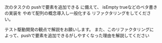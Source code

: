次のタスクの pushで要素を追加できる に備えて、
isEmpty trueなどのベタ書きの実装を
やめて配列の概念導入し一般化する
リファクタリングをしてください。

テスト駆動開発の観点で解説をお願いします。
また、このリファクタリングによって、pushで要素を追加できるがしやすくなった理由を解説してください
